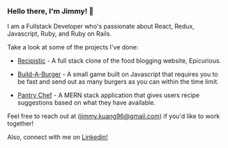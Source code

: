### Hello there, I'm Jimmy! 👋

I am a Fullstack Developer who's passionate about React, Redux, Javascript, Ruby, and Ruby on Rails.

Take a look at some of the projects I've done: 

+ [Recipistic](https://github.com/JimmyKuangg/Recipistic) - A full stack clone of the food blogging website, Epicurious.

+ [Build-A-Burger](https://github.com/JimmyKuangg/build-a-burger) - A small game built on Javascript that requires you to be fast and send out as many burgers as you can within the time limit.

+ [Pantry Chef](https://github.com/JimmyKuangg/Pantry_Chef) - A MERN stack application that gives users recipe suggestions based on what they have available.


Feel free to reach out at (jimmy.kuang96@gmail.com) if you'd like to work together!

Also, connect with me on [Linkedin!](https://www.linkedin.com/in/jimmy-kuang-789967183/)

